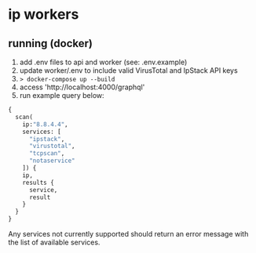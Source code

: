 # ip workers

## running (docker)
1. add .env files to api and worker (see: .env.example)
2. update worker/.env to include valid VirusTotal and IpStack API keys
3. `> docker-compose up --build`
4. access 'http://localhost:4000/graphql'
5. run example query below:

``` graphql
{
  scan(
    ip:"8.8.4.4",
    services: [
      "ipstack",
      "virustotal",
      "tcpscan",
      "notaservice"
    ]) {
    ip,
    results {
      service,
      result
    }
  }
}
```

Any services not currently supported should return an error message with the list of available services.